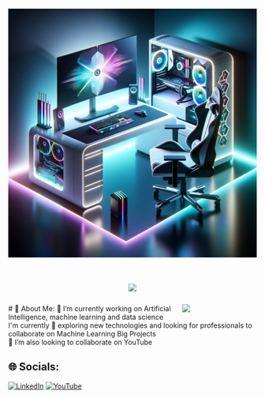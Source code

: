 
![MasterHead](https://github.com/Vedniyas/Vedniyas/blob/main/pic%20ai.png)
<h1 align="center">
    <img src="https://readme-typing-svg.herokuapp.com/?font=Righteous&size=35&center=true&vCenter=true&width=500&height=70&duration=4000&lines=Hi+There!+👋;+I'm+Vedniyas+Vyas+!;" />
</h1>

<img align="right" src="https://user-images.githubusercontent.com/65187002/144930161-2f783401-8d27-4fdf-a2f7-cc0ba32f1f1f.gif" width="30%" style="display:inline;">
# 💫 About Me:
🔭 I’m currently working on Artificial Intelligence, machine learning and data science<br>I'm currently 🧭 exploring new technologies and looking for professionals to collaborate on Machine Learning Big Projects<br>🤝 I’m also looking to collaborate on YouTube 



## 🌐 Socials:
[![LinkedIn](https://img.shields.io/badge/LinkedIn-%230077B5.svg?logo=linkedin&logoColor=white)](https://www.linkedin.com/in/vedniyas-vyas/) [![YouTube](https://img.shields.io/badge/YouTube-%23FF0000.svg?logo=YouTube&logoColor=white)](https://www.youtube.com/@Vedniyas)


<!-- Proudly created with GPRM ( https://gprm.itsvg.in ) -->

